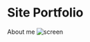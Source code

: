 # Site Portfolio
About me
![screen](https://user-images.githubusercontent.com/59195956/186363594-082c0e5e-08b6-45a2-a1e0-dbd036072952.png)
